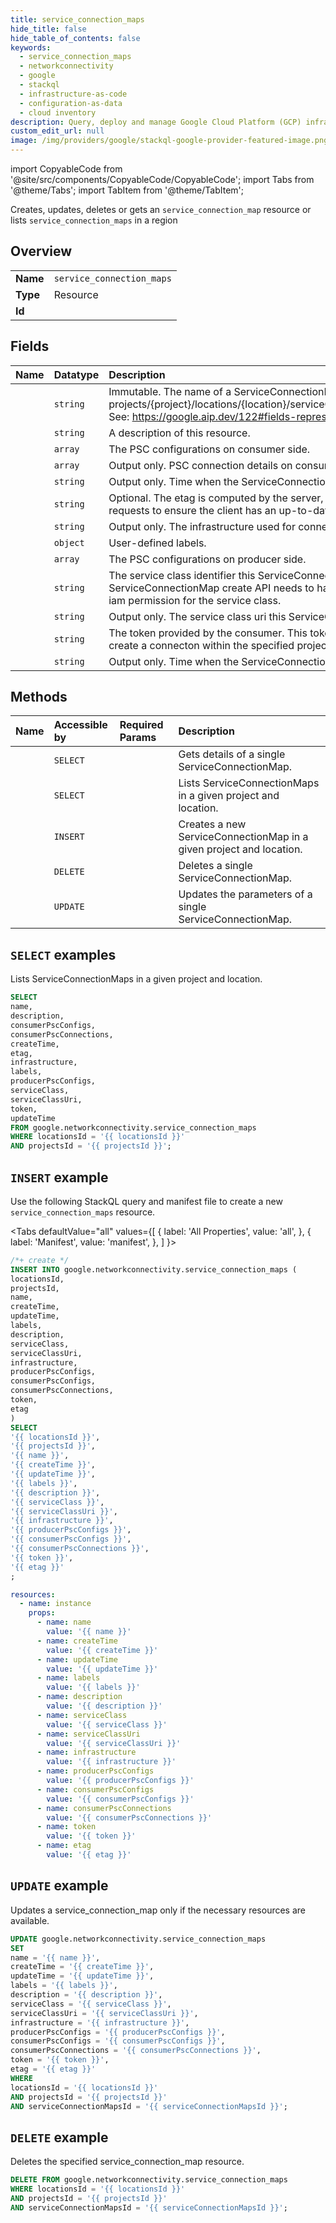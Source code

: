 ```yaml
---
title: service_connection_maps
hide_title: false
hide_table_of_contents: false
keywords:
  - service_connection_maps
  - networkconnectivity
  - google
  - stackql
  - infrastructure-as-code
  - configuration-as-data
  - cloud inventory
description: Query, deploy and manage Google Cloud Platform (GCP) infrastructure and resources using SQL
custom_edit_url: null
image: /img/providers/google/stackql-google-provider-featured-image.png
---
```


import CopyableCode from '@site/src/components/CopyableCode/CopyableCode';
import Tabs from '@theme/Tabs';
import TabItem from '@theme/TabItem';

Creates, updates, deletes or gets an <code>service_connection_map</code> resource or lists <code>service_connection_maps</code> in a region

## Overview
<table><tbody>
<tr><td><b>Name</b></td><td><code>service_connection_maps</code></td></tr>
<tr><td><b>Type</b></td><td>Resource</td></tr>
<tr><td><b>Id</b></td><td><CopyableCode code="google.networkconnectivity.service_connection_maps" /></td></tr>
</tbody></table>

## Fields
| Name | Datatype | Description |
|:-----|:---------|:------------|
| <CopyableCode code="name" /> | `string` | Immutable. The name of a ServiceConnectionMap. Format: projects/{project}/locations/{location}/serviceConnectionMaps/{service_connection_map} See: https://google.aip.dev/122#fields-representing-resource-names |
| <CopyableCode code="description" /> | `string` | A description of this resource. |
| <CopyableCode code="consumerPscConfigs" /> | `array` | The PSC configurations on consumer side. |
| <CopyableCode code="consumerPscConnections" /> | `array` | Output only. PSC connection details on consumer side. |
| <CopyableCode code="createTime" /> | `string` | Output only. Time when the ServiceConnectionMap was created. |
| <CopyableCode code="etag" /> | `string` | Optional. The etag is computed by the server, and may be sent on update and delete requests to ensure the client has an up-to-date value before proceeding. |
| <CopyableCode code="infrastructure" /> | `string` | Output only. The infrastructure used for connections between consumers/producers. |
| <CopyableCode code="labels" /> | `object` | User-defined labels. |
| <CopyableCode code="producerPscConfigs" /> | `array` | The PSC configurations on producer side. |
| <CopyableCode code="serviceClass" /> | `string` | The service class identifier this ServiceConnectionMap is for. The user of ServiceConnectionMap create API needs to have networkconnecitivty.serviceclasses.use iam permission for the service class. |
| <CopyableCode code="serviceClassUri" /> | `string` | Output only. The service class uri this ServiceConnectionMap is for. |
| <CopyableCode code="token" /> | `string` | The token provided by the consumer. This token authenticates that the consumer can create a connecton within the specified project and network. |
| <CopyableCode code="updateTime" /> | `string` | Output only. Time when the ServiceConnectionMap was updated. |

## Methods
| Name | Accessible by | Required Params | Description |
|:-----|:--------------|:----------------|:------------|
| <CopyableCode code="get" /> | `SELECT` | <CopyableCode code="locationsId, projectsId, serviceConnectionMapsId" /> | Gets details of a single ServiceConnectionMap. |
| <CopyableCode code="list" /> | `SELECT` | <CopyableCode code="locationsId, projectsId" /> | Lists ServiceConnectionMaps in a given project and location. |
| <CopyableCode code="create" /> | `INSERT` | <CopyableCode code="locationsId, projectsId" /> | Creates a new ServiceConnectionMap in a given project and location. |
| <CopyableCode code="delete" /> | `DELETE` | <CopyableCode code="locationsId, projectsId, serviceConnectionMapsId" /> | Deletes a single ServiceConnectionMap. |
| <CopyableCode code="patch" /> | `UPDATE` | <CopyableCode code="locationsId, projectsId, serviceConnectionMapsId" /> | Updates the parameters of a single ServiceConnectionMap. |

## `SELECT` examples

Lists ServiceConnectionMaps in a given project and location.

```sql
SELECT
name,
description,
consumerPscConfigs,
consumerPscConnections,
createTime,
etag,
infrastructure,
labels,
producerPscConfigs,
serviceClass,
serviceClassUri,
token,
updateTime
FROM google.networkconnectivity.service_connection_maps
WHERE locationsId = '{{ locationsId }}'
AND projectsId = '{{ projectsId }}'; 
```

## `INSERT` example

Use the following StackQL query and manifest file to create a new <code>service_connection_maps</code> resource.

<Tabs
    defaultValue="all"
    values={[
        { label: 'All Properties', value: 'all', },
        { label: 'Manifest', value: 'manifest', },
    ]
}>
<TabItem value="all">

```sql
/*+ create */
INSERT INTO google.networkconnectivity.service_connection_maps (
locationsId,
projectsId,
name,
createTime,
updateTime,
labels,
description,
serviceClass,
serviceClassUri,
infrastructure,
producerPscConfigs,
consumerPscConfigs,
consumerPscConnections,
token,
etag
)
SELECT 
'{{ locationsId }}',
'{{ projectsId }}',
'{{ name }}',
'{{ createTime }}',
'{{ updateTime }}',
'{{ labels }}',
'{{ description }}',
'{{ serviceClass }}',
'{{ serviceClassUri }}',
'{{ infrastructure }}',
'{{ producerPscConfigs }}',
'{{ consumerPscConfigs }}',
'{{ consumerPscConnections }}',
'{{ token }}',
'{{ etag }}'
;
```
</TabItem>
<TabItem value="manifest">

```yaml
resources:
  - name: instance
    props:
      - name: name
        value: '{{ name }}'
      - name: createTime
        value: '{{ createTime }}'
      - name: updateTime
        value: '{{ updateTime }}'
      - name: labels
        value: '{{ labels }}'
      - name: description
        value: '{{ description }}'
      - name: serviceClass
        value: '{{ serviceClass }}'
      - name: serviceClassUri
        value: '{{ serviceClassUri }}'
      - name: infrastructure
        value: '{{ infrastructure }}'
      - name: producerPscConfigs
        value: '{{ producerPscConfigs }}'
      - name: consumerPscConfigs
        value: '{{ consumerPscConfigs }}'
      - name: consumerPscConnections
        value: '{{ consumerPscConnections }}'
      - name: token
        value: '{{ token }}'
      - name: etag
        value: '{{ etag }}'

```
</TabItem>
</Tabs>

## `UPDATE` example

Updates a service_connection_map only if the necessary resources are available.

```sql
UPDATE google.networkconnectivity.service_connection_maps
SET 
name = '{{ name }}',
createTime = '{{ createTime }}',
updateTime = '{{ updateTime }}',
labels = '{{ labels }}',
description = '{{ description }}',
serviceClass = '{{ serviceClass }}',
serviceClassUri = '{{ serviceClassUri }}',
infrastructure = '{{ infrastructure }}',
producerPscConfigs = '{{ producerPscConfigs }}',
consumerPscConfigs = '{{ consumerPscConfigs }}',
consumerPscConnections = '{{ consumerPscConnections }}',
token = '{{ token }}',
etag = '{{ etag }}'
WHERE 
locationsId = '{{ locationsId }}'
AND projectsId = '{{ projectsId }}'
AND serviceConnectionMapsId = '{{ serviceConnectionMapsId }}';
```

## `DELETE` example

Deletes the specified service_connection_map resource.

```sql
DELETE FROM google.networkconnectivity.service_connection_maps
WHERE locationsId = '{{ locationsId }}'
AND projectsId = '{{ projectsId }}'
AND serviceConnectionMapsId = '{{ serviceConnectionMapsId }}';
```
